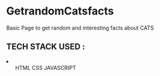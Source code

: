 # GetrandomCatsfacts

Basic Page to get random and interesting facts about CATS
<H2>TECH STACK USED :</H2>
<li>
  <ul>
    HTML
    CSS
    JAVASCRIPT
  </ul>
</li>
